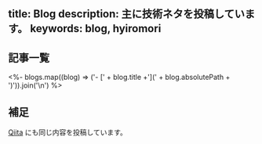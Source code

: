 title: Blog
description: 主に技術ネタを投稿しています。
keywords: blog, hyiromori
---

## 記事一覧

<%- blogs.map((blog) => ('- [' + blog.title +'](' + blog.absolutePath + ')')).join('\n') %>

## 補足

[Qiita](https://qiita.com/hyiromori) にも同じ内容を投稿しています。

